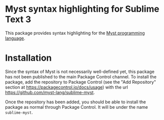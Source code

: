 # Myst syntax highlighting for Sublime Text 3

This package provides syntax highlighting for the [Myst programming language](https://github.com/myst-lang/myst).

# Installation

Since the syntax of Myst is not necessarily well-defined yet, this package has not been published to the main Package Control channel. To install the package, add the repository to Package Control (see the "Add Repository" section at https://packagecontrol.io/docs/usage) with the url https://github.com/myst-lang/sublime-myst.

Once the repository has been added, you should be able to install the package as normal through Package Control. It will be under the name `sublime-myst`.

